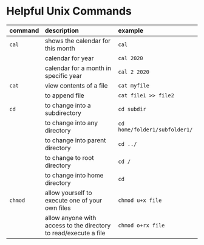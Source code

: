 # Helpful Unix Commands

| command | description | example |
:----------|:-------------|:----------|
| ```cal``` | shows the calendar for this month | ```cal``` |
| | calendar for year | ```cal 2020```|
| | calendar for a month in specific year | ```cal 2 2020``` |
| ```cat``` | view contents of a file | ```cat myfile```
| | to append file | ```cat file1 >> file2``` |
| ```cd``` | to change into a subdirectory | ```cd subdir``` |
| | to change into any directory | ```cd home/folder1/subfolder1/``` |
| | to change into parent directory | ```cd ../``` |
| | to change to root directory | ```cd /``` |
| | to change into home directory | ```cd``` |
| ```chmod``` | allow yourself to execute one of your own files | ```chmod u+x file``` |
| | allow anyone with access to the directory to read/execute a file | ```chmod o+rx file``` |




